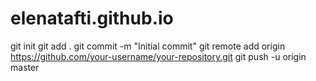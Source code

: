 # elenatafti.github.io

git init
git add .
git commit -m "Initial commit"
git remote add origin https://github.com/your-username/your-repository.git
git push -u origin master
